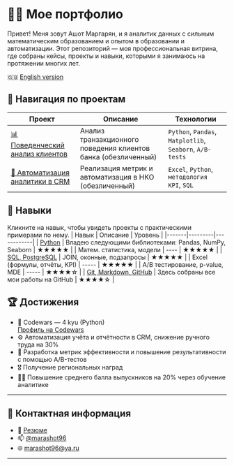 # 👨‍💻 Мое портфолио

Привет! Меня зовут Ашот Маргарян, и я аналитик данных с сильным математическим образованием и опытом в образовании и автоматизации. Этот репозиторий — моя профессиональная витрина, где собраны кейсы, проекты и навыки, которыми я занимаюсь на протяжении многих лет.

🇬🇧 [English version](README_EN.md)

## 🧭 Навигация по проектам

| Проект | Описание | Технологии |
|--------|----------|------------|
| [📊 Поведенческий анализ клиентов](./projects/paysim_analysis/README.md) | Анализ транзакционного поведения клиентов банка (обезличенный) | `Python`, `Pandas`, `Matplotlib`, `Seaborn`, `A/B-tests` |
| [📁 Автоматизация аналитики в CRM](./projects/crm_automation/README.md) | Реализация метрик и автоматизация в НКО (обезличенный)| `Excel`, `Python`, `методология KPI`, `SQL` |

## 🧰 Навыки

Кликните на навык, чтобы увидеть проекты с практическими примерами по нему.
| Навык | Описание | Уровень |
|-------|---------|------------|
| [Python](https://github.com/marashot96/Python-skills)  | Владею следующими библиотеками: Pandas, NumPy, Seaborn | ★★★★★ |
| Матем. статистика, модели | ---- |  ★★★★★ |
| [SQL, PostgreSQL](https://github.com/marashot96/SQL-Skills) | JOIN, оконные, подзапросы | ★★★★★ |
| Excel (формулы, отчёты, KPI) | ----- |  ★★★★★ |
| A/B тестирование, p-value, MDE | ----- | ★★★★☆ |
| [Git, Markdown, GitHub](https://github.com/marashot96/) | Здесь собраны все мои работы на GitHub | ★★★★☆ |

## 🏆 Достижения

- 🎯 Codewars — 4 kyu (Python)  
  [Профиль на Codewars](https://www.codewars.com/users/marashot96)  
- ⚙️ Автоматизация учёта и отчётности в CRM, снижение ручного труда на 30%
- 🧪 Разработка метрик эффективности и повышение результативности с помощью A/B-тестов
- 🎖️ Получение региональных наград
- 👨‍🏫 Повышение среднего балла выпускников на 20% через обучение аналитике  

---

## 💼 Контактная информация

- 📄 [Резюме](#)  
- 📫 [@marashot96](https://t.me/marashot96)
- 🌐 [marashot96@ya.ru](mailto:marashot96@ya.ru)

---



